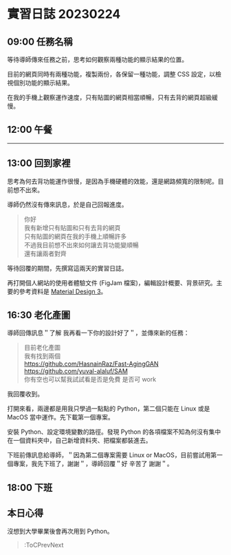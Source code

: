 # 實習日誌 20230224

## 09:00 任務名稱

等待導師傳來任務之前，思考如何觀察兩種功能的顯示結果的位置。

目前的網頁同時有兩種功能，複製兩份，各保留一種功能，調整 CSS 設定，以檢視個別功能的顯示結果。

在我的手機上觀察運作速度，只有貼圖的網頁相當順暢，只有去背的網頁超級緩慢。

## 12:00 午餐

---

## 13:00 回到家裡

思考為何去背功能運作很慢，是因為手機硬體的效能，還是網路頻寬的限制呢。目前想不出來。

導師仍然沒有傳來訊息，於是自己回報進度。

> 你好  
> 我有新增只有貼圖和只有去背的網頁  
> 只有貼圖的網頁在我的手機上順暢許多  
> 不過我目前想不出來如何讓去背功能變順暢  
> 還有讓兩者對齊

等待回覆的期間，先撰寫這兩天的實習日誌。

再打開個人網站的使用者體驗文件 (FigJam 檔案)，編輯設計概要、背景研究。主要的參考資料是 [Material Design 3](https://m3.material.io/)。

## 16:30 老化產圖

導師回傳訊息＂了解 我再看一下你的設計好了＂，並傳來新的任務：

> 目前老化產圖  
> 我有找到兩個  
> <https://github.com/HasnainRaz/Fast-AgingGAN>  
> <https://github.com/yuval-alaluf/SAM>  
> 你有空也可以幫我試試看是否是免費 是否可 work

我回覆收到。

打開來看，兩邊都是用我只學過一點點的 Python，第二個只能在 Linux 或是 MacOS 當中運作。先下載第一個專案。

安裝 Python、設定環境變數的路徑。發現 Python 的各項檔案不知為何沒有集中在一個資料夾中，自己新增資料夾、把檔案都裝進去。

下班前傳訊息給導師，＂因為第二個專案需要 Linux or MacOS，目前嘗試用第一個專案，我先下班了，謝謝＂，導師回覆＂好 辛苦了 謝謝＂。

## 18:00 下班

## 本日心得

沒想到大學畢業後會再次用到 Python。

> :ToCPrevNext